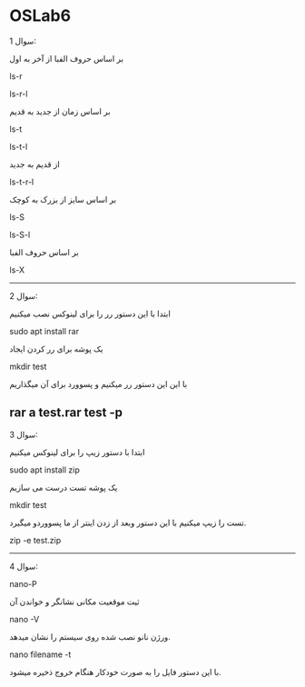 # OSLab6
سوال 1:

بر اساس حروف الفبا از آخر به اول 

ls-r

ls-r-l

بر اساس زمان از جدید به قدیم

ls-t

ls-t-l

از قدیم به جدید

ls-t-r-l

بر اساس سایز از بزرک به کوچک

ls-S

ls-S-l

بر اساس حروف الفبا 

ls-X

-------------------

سوال 2:

ابتدا با این دستور رر را برای لینوکس نصب میکنیم

sudo apt install rar

یک پوشه برای  رر کردن ایجاد

mkdir test

با این این دستور رر میکنیم و پسوورد برای آن میگذاریم

rar a test.rar test -p
---------------------

سوال 3:

ابتدا با دستور زیپ را برای لینوکس میکنیم

sudo apt install zip 

یک پوشه تست درست می سازیم

mkdir test

تست را زیپ میکنیم با این دستور وبعد از زدن اینتر از ما پسووردو میگیرد.

zip -e test.zip

----------------------

سوال 4:

nano-P

ثیت موقعیت مکانی نشانگر و خواندن آن

nano -V 

ورژن نانو نصب شده روی سیستم را نشان میدهد.

nano filename -t 

با این دستور فایل را به صورت خودکار هنگام خروج ذخیره میشود.

